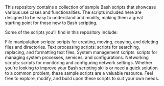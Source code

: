 This repository contains a collection of sample Bash scripts that showcase various use cases and functionalities. The scripts included here are designed to be easy to understand and modify, making them a great starting point for those new to Bash scripting.

Some of the scripts you'll find in this repository include:

File manipulation scripts: scripts for creating, moving, copying, and deleting files and directories.
Text processing scripts: scripts for searching, replacing, and formatting text files.
System management scripts: scripts for managing system processes, services, and configurations.
Networking scripts: scripts for monitoring and configuring network settings.
Whether you're looking to improve your Bash scripting skills or need a quick solution to a common problem, these sample scripts are a valuable resource. Feel free to explore, modify, and build upon these scripts to suit your own needs.